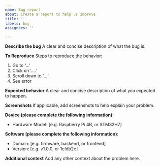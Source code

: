 ```yaml
---
name: Bug report
about: Create a report to help us improve
title: ''
labels: bug
assignees: ''

---
```


**Describe the bug**
A clear and concise description of what the bug is.

**To Reproduce**
Steps to reproduce the behavior:
1. Go to '...'
2. Click on '....'
3. Scroll down to '....'
4. See error

**Expected behavior**
A clear and concise description of what you expected to happen.

**Screenshots**
If applicable, add screenshots to help explain your problem.

**Device (please complete the following information):**
 - Hardware Model: [e.g. Raspberry Pi 4B, or STM32H7]

**Software (please complete the following information):**
 - Domain: [e.g. firmware, backend, or frontend]
 - Version: [e.g. v1.0.0, or 1cfdb2e]

**Additional context**
Add any other context about the problem here.

